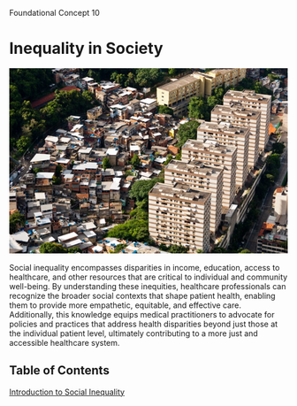 Foundational Concept 10
# Inequality in Society
![Cover image](assets/cover_inequality.jpg)

Social inequality encompasses disparities in income, education, access to healthcare, and other resources that are critical to individual and community well-being. By understanding these inequities, healthcare professionals can recognize the broader social contexts that shape patient health, enabling them to provide more empathetic, equitable, and effective care. Additionally, this knowledge equips medical practitioners to advocate for policies and practices that address health disparities beyond just those at the individual patient level, ultimately contributing to a more just and accessible healthcare system.

## Table of Contents
[Introduction to Social Inequality](introduction.md)

